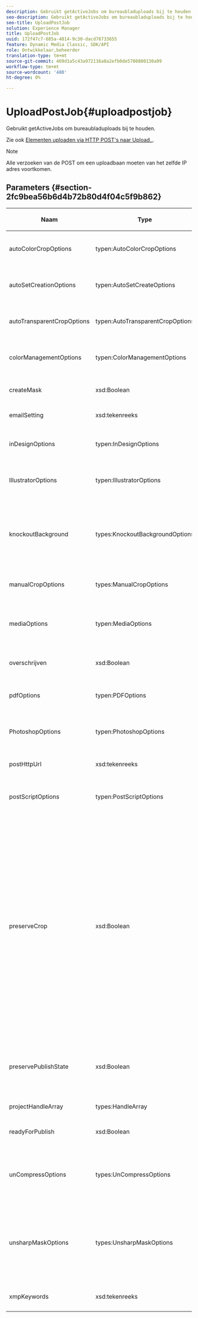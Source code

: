 ```yaml
---
description: Gebruikt getActiveJobs om bureaubladuploads bij te houden.
seo-description: Gebruikt getActiveJobs om bureaubladuploads bij te houden.
seo-title: UploadPostJob
solution: Experience Manager
title: UploadPostJob
uuid: 172f47c7-685a-4014-9c30-dacd78733655
feature: Dynamic Media Classic, SDK/API
role: Ontwikkelaar,beheerder
translation-type: tm+mt
source-git-commit: 469d1a5c43a972116a8a2efb0de5708800130a99
workflow-type: tm+mt
source-wordcount: '480'
ht-degree: 0%

---
```



# UploadPostJob{#uploadpostjob}

Gebruikt getActiveJobs om bureaubladuploads bij te houden.

Zie ook [Elementen uploaden via HTTP POST&#39;s naar Upload..](../../c-http-post.md#concept-457855c0cdc943339ca1f1bed356991d).

>[!NOTE]
>
>Alle verzoeken van de POST om een uploadbaan moeten van het zelfde IP adres voortkomen.

## Parameters {#section-2fc9bea56b6d4b72b80d4f04c5f9b862}

<table id="table_04100BB8ABD84EF68B0A7CE3AD946414"> 
 <thead> 
  <tr> 
   <th colname="col1" class="entry"> <p>Naam </p> </th> 
   <th colname="col2" class="entry"> <p>Type </p> </th> 
   <th colname="col3" class="entry"> <p>Vereist? </p> </th> 
   <th colname="col4" class="entry"> <p>Beschrijving </p> </th> 
  </tr> 
 </thead>
 <tbody> 
  <tr> 
   <td colname="col1"> <span class="codeph"> <span class="varname"> autoColorCropOptions</span> </span> </td> 
   <td colname="col2"> <span class="codeph"> typen:AutoColorCropOptions</span> </td> 
   <td colname="col3"> <p>Nee </p> </td> 
   <td colname="col4"> <p>Opties voor het automatisch uitsnijden van afbeeldingen op basis van kleur. </p> </td> 
  </tr> 
  <tr> 
   <td colname="col1"> <span class="codeph"> <span class="varname"> autoSetCreationOptions</span> </span> </td> 
   <td colname="col2"> <span class="codeph"> typen:AutoSetCreateOptions</span> </td> 
   <td colname="col3"> <p>Nee </p> </td> 
   <td colname="col4"> <p>Array met automatische ingestelde generatiescripts die moeten worden toegepast op geüploade bestanden. </p> </td> 
  </tr> 
  <tr> 
   <td colname="col1"> <span class="codeph"> <span class="varname"> autoTransparentCropOptions</span> </span> </td> 
   <td colname="col2"> <span class="codeph"> typen:AutoTransparentCropOptions</span> </td> 
   <td colname="col3"> <p>Nee </p> </td> 
   <td colname="col4"> <p>Hiermee verwijdert u op basis van transparantie witruimte uit de randen van afbeeldingen. </p> </td> 
  </tr> 
  <tr> 
   <td colname="col1"> <span class="codeph"> <span class="varname"> colorManagementOptions</span> </span> </td> 
   <td colname="col2"> <span class="codeph"> typen:ColorManagementOptions</span> </td> 
   <td colname="col3"> <p>Nee </p> </td> 
   <td colname="col4"> <p>Opties die u kunt opgeven tijdens het uploaden. De set bepaalt hoe de kleur wordt beheerd voor het uploaden. </p> </td> 
  </tr> 
  <tr> 
   <td colname="col1"> <span class="codeph"> <span class="varname"> createMask</span> </span> </td> 
   <td colname="col2"> <span class="codeph"> xsd:Boolean</span> </td> 
   <td colname="col3"> <p><b>Ja</b> </p> </td> 
   <td colname="col4"> <p>Of een masker moet worden gemaakt. </p> </td> 
  </tr> 
  <tr> 
   <td colname="col1"> <span class="codeph"> <span class="varname"> emailSetting</span> </span> </td> 
   <td colname="col2"> <span class="codeph"> xsd:tekenreeks</span> </td> 
   <td colname="col3"> <p><b>Ja</b> </p> </td> 
   <td colname="col4"> <p>Keuze van e-mailinstellingen. </p> </td> 
  </tr> 
  <tr> 
   <td colname="col1"> <span class="codeph"> <span class="varname"> inDesignOptions</span> </span> </td> 
   <td colname="col2"> <span class="codeph"> typen:InDesignOptions</span> </td> 
   <td colname="col3"> <p>Nee </p> </td> 
   <td colname="col4"> <p>Opties voor het uploaden van InDesign-bestanden naar de afbeeldingsserver. </p> </td> 
  </tr> 
  <tr> 
   <td colname="col1"> <span class="codeph"> <span class="varname"> IllustratorOptions</span> </span> </td> 
   <td colname="col2"> <span class="codeph"> typen:IllustratorOptions</span> </td> 
   <td colname="col3"> <p>Nee </p> </td> 
   <td colname="col4"> <p>Opties voor het uploaden van Illustrator-bestanden naar de afbeeldingsserver. </p> </td> 
  </tr> 
  <tr> 
   <td colname="col1"> <span class="codeph"> <span class="varname"> knockoutBackground</span> </span> </td> 
   <td colname="col2"> <span class="codeph"> types:KnockoutBackgroundOptions</span> </td> 
   <td colname="col3"> <p>Nee </p> </td> 
   <td colname="col4"> <p>Masker de achtergrond voor geselecteerde afbeeldingen. Hierdoor kunt u ze in andere lagen bedekken met transparantie buiten de afbeelding van het onderwerp. Optioneel. </p> <p>Zie<a href="../../types/c-data-types/r-knockout-background-options.md#reference-9196371848964d91842b337640791c9c" format="dita" scope="local"> KnockoutBackgroundOptions</a>. </p> </td> 
  </tr> 
  <tr> 
   <td colname="col1"> <span class="codeph"> <span class="varname"> manualCropOptions</span> </span> </td> 
   <td colname="col2"> <span class="codeph"> types:ManualCropOptions</span> </td> 
   <td colname="col3"> <p>Nee </p> </td> 
   <td colname="col4"> <p>Opties voor het handmatig uitsnijden van afbeeldingen. </p> </td> 
  </tr> 
  <tr> 
   <td colname="col1"> <span class="codeph"> <span class="varname"> mediaOptions</span> </span> </td> 
   <td colname="col2"> <span class="codeph"> typen:MediaOptions</span> </td> 
   <td colname="col3"> <p>Nee </p> </td> 
   <td colname="col4"> <p>Opties waarmee u een miniatuurafbeelding van de video kunt instellen. </p> <p>Zie <a href="../../types/c-data-types/r-media-options.md#reference-18618fc6803a4b6e994bbb48eba93b5b" format="dita" scope="local"> MediaOptions</a>. </p> </td> 
  </tr> 
  <tr> 
   <td colname="col1"> <span class="codeph"> <span class="varname"> overschrijven</span> </span> </td> 
   <td colname="col2"> <span class="codeph"> xsd:Boolean</span> </td> 
   <td colname="col3"> <p>Ja</p> </td> 
   <td colname="col4"> <p>Of bestanden tijdens het uploaden moeten worden overschreven. </p> </td> 
  </tr> 
  <tr> 
   <td colname="col1"> <span class="codeph"> <span class="varname"> pdfOptions</span> </span> </td> 
   <td colname="col2"> <span class="codeph"> typen:PDFOptions</span> </td> 
   <td colname="col3"> <p>Nee</p> </td> 
   <td colname="col4"> <p>Opties voor het uploaden van PDF-bestanden naar de afbeeldingsserver. </p> </td> 
  </tr> 
  <tr> 
   <td colname="col1"> <span class="codeph"> <span class="varname"> PhotoshopOptions</span> </span> </td> 
   <td colname="col2"> <span class="codeph"> typen:PhotoshopOptions</span> </td> 
   <td colname="col3"> <p>Nee </p> </td> 
   <td colname="col4"> <p>Opties voor het uploaden van Photoshop-bestanden naar de afbeeldingsserver. </p> </td> 
  </tr> 
  <tr> 
   <td colname="col1"> <span class="codeph"> <span class="varname"> postHttpUrl</span> </span> </td> 
   <td colname="col2"> <span class="codeph"> xsd:tekenreeks</span> </td> 
   <td colname="col3"> <p>Nee </p> </td> 
   <td colname="col4"> <p>De URL waar de bestanden worden geüpload. </p> </td> 
  </tr> 
  <tr> 
   <td colname="col1"> <span class="codeph"> <span class="varname"> postScriptOptions</span> </span> </td> 
   <td colname="col2"> <span class="codeph"> typen:PostScriptOptions</span> </td> 
   <td colname="col3"> <p>Nee </p> </td> 
   <td colname="col4"> <p>Opties voor het uploaden van PostScript-bestanden naar de afbeeldingsserver. </p> </td> 
  </tr> 
  <tr> 
   <td colname="col1"> <span class="codeph"> <span class="varname"> preserveCrop</span> </span> </td> 
   <td colname="col2"> <span class="codeph"> xsd:Boolean</span> </td> 
   <td colname="col3"> <p>Nee </p> </td> 
   <td colname="col4"> <p>Hiermee regelt u het behoud van bestaande uitsnijddefinities. De standaardwaarde is true.</p> <p>Als u de parameter manualCropOptions en de bijbehorende waarden opgeeft, worden de nieuwe waarden (behalve 0,0,0,0) toegepast op het element, ongeacht de waarde preserveCrop.</p><p>Als u <i>not</i> de parameter manualCropOptions verstrekt, wordt de waarde van preserveCrop gehandhaafd. En in het geval van true blijven de bestaande preserveCrop-waarden behouden. in het geval van false worden de waarden preserveCrop verwijderd.</p><p>Voorbeeld:</p><p><p>&lt;preservecrop&gt;false&lt;/preservecrop&gt;<br />&lt;manualcropoptions&gt;<br />    &lt;left&gt;190&lt;/left&gt;<br />    &lt;right&gt;310&lt;/right&gt;<br />    &lt;top&gt;160&lt;/top&gt;<br />    &lt;bottom&gt;120&lt;/bottom&gt;<br />&lt;/manualcropoptions&gt;</p></td> 
  </tr> 
  <tr> 
   <td colname="col1"> <span class="codeph"> <span class="varname"> preservePublishState</span> </span> </td> 
   <td colname="col2"> <span class="codeph"> xsd:Boolean</span> </td> 
   <td colname="col3"> <p><b>Ja</b> </p> </td> 
   <td colname="col4"> <p>Bepaalt of de publicatiestatus van een bestaand element behouden blijft wanneer het wordt overschreven. Als deze niet is ingesteld, wordt de standaardinstelling van het bedrijf gebruikt. </p> </td> 
  </tr> 
  <tr> 
   <td colname="col1"> <span class="codeph"> <span class="varname"> projectHandleArray</span> </span> </td> 
   <td colname="col2"> <span class="codeph"> types:HandleArray</span> </td> 
   <td colname="col3"> <p>Nee </p> </td> 
   <td colname="col4"> <p>Array met projecthandgrepen. </p> </td> 
  </tr> 
  <tr> 
   <td colname="col1"> <span class="codeph"> <span class="varname"> readyForPublish</span> </span> </td> 
   <td colname="col2"> <span class="codeph"> xsd:Boolean</span> </td> 
   <td colname="col3"> <p><b>Ja</b> </p> </td> 
   <td colname="col4"> <p>Hiermee wordt aangegeven of de bestanden klaar zijn voor publicatie. </p> </td> 
  </tr> 
  <tr> 
   <td colname="col1"> <span class="codeph"> <span class="varname"> unCompressOptions</span> </span> </td> 
   <td colname="col2"> <span class="codeph"> types:UnCompressOptions</span> </td> 
   <td colname="col3"> <p>Nee </p> </td> 
   <td colname="col4"> <p>Pak de inhoud van geüploade TAR-/ZIP-bestanden op met deze optionele instellingen en verwerk deze. </p> <p>Zie <a href="../../types/c-data-types/r-uncompress-options.md#reference-510ec7028b1540bc9b58745f242d49d5" format="dita" scope="local"> UnCompressOptions</a>. </p> </td> 
  </tr> 
  <tr> 
   <td colname="col1"> <span class="codeph"> <span class="varname"> unsharpMaskOptions</span> </span> </td> 
   <td colname="col2"> <span class="codeph"> types:UnsharpMaskOptions</span> </td> 
   <td colname="col3"> <p>Nee </p> </td> 
   <td colname="col4"> <p>Opties waarmee u onscherpe maskerinstellingen kunt bepalen wanneer u een geoptimaliseerd TIF-bestand voor piramide maakt. Gebruik deze instellingen om de scherpte van de afbeelding te verbeteren. </p> <p>Zie <a href="../../types/c-data-types/r-unsharp-mask-options.md#reference-b9a96244d7ee4424bc4ac3c23be3be3d" format="dita" scope="local"> UnsharpMaskOptions</a>. </p> </td> 
  </tr> 
  <tr> 
   <td colname="col1"><span class="codeph"><span class="varname"> xmpKeywords</span></span> </td> 
   <td colname="col2"><span class="codeph"> xsd:tekenreeks</span> </td> 
   <td colname="col3"> <p>Nee </p> </td> 
   <td colname="col4"> <p>Een extra metagegevensoptie voor alles in de uploadtaak. </p> </td> 
  </tr> 
 </tbody> 
</table>

